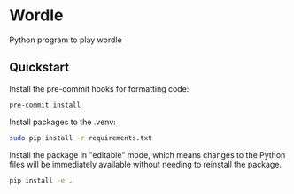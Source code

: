 # Wordle

Python program to play wordle

## Quickstart

Install the pre-commit hooks for formatting code:

```bash
pre-commit install
```

Install packages to the .venv:

```bash
sudo pip install -r requirements.txt
```

Install the package in "editable" mode, which means changes to the Python files will be immediately available without needing to reinstall the package.

```bash
pip install -e .
```
